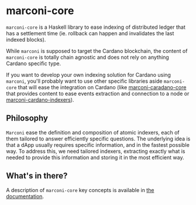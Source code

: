 # marconi-core

`marconi-core` is a Haskell library to ease indexing of distributed ledger
that has a settlement time
(ie. rollback can happen and invalidates the last indexed blocks).

While `marconi` is supposed to target the Cardano blockchain,
the content of `marconi-core` is totally chain agnostic and does not rely on
anything Cardano specific type.

If you want to develop your own indexing solution for Cardano using `marconi`,
you'll probably want to use other specific libraries aside `marconi-core` that
will ease the integration on Cardano
(like [marconi-caradano-core](../marconi-cardano-core) that provides content to
ease events extraction and connection to a node or
[marconi-cardano-indexers](../marconi-cardano-indexers)).

## Philosophy

`Marconi` ease the definition and composition of atomic indexers,
each of them tailored to answer efficiently specific questions.
The underlying idea is that a dApp usually requires specific information,
and in the fastest possible way.
To address this, we need tailored indexers, extracting exactly what is needed to
provide this information and storing it in the most efficient way.

## What's in there?

A description of `marconi-core` key concepts is available in
[the documentation](../doc/read-the-docs-site/architecture/marconi-core-building-blocks.rst).
